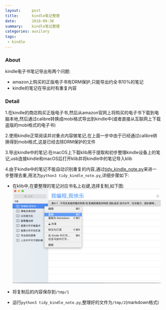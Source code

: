 ```yaml
---
layout:     post
title:      kindle笔记整理
date:       2018-09-30
summary:    kindle笔记整理
categories: auxilary
tags:
 - kindle
---
```


### About

kindle电子书笔记导出有两个问题:

+ amazon上购买的正版电子书有DRM保护,只能导出约全书10%的笔记
+ kindle的笔记在导出时有重复内容

### Detail

1.在kindle的商店购买正版电子书,然后从amazon官网上将购买的电子书下载到电脑本地,然后通过calibre转换成mobi格式导出到kindle中(或者直接从互联网上下载盗版的mobi格式的电子书)

2.使用kindle正常阅读并对重点内容做笔记,在上面一步中由于已经通过calibre转换得到mobi格式,这是已经去除DRM保护的文件

3.导出kindle中的笔记:在macOS上下载klib用于提取和初步整理kindle设备上的笔记,usb连接kindle和macOS后打开klib并将kindle中的笔记导入klib

4.由于kindle中的笔记不能自动识别重复的内容,通过[tidy_kindle_note.py][1]来进一步整理去重,用法为`python3 tidy_kindle_note.py`,详细步骤如下:

+ 在klib中,在要整理的笔记对应书名上右键,选择复制,如下图:
![klib][2]

+ 将复制后的内容保存到`/tmp/1`

+ 运行`python3 tidy_kindle_note.py`,整理好的文件为`/tmp/2`(markdown格式)


[1]: https://github.com/3xp10it/mytools/blob/master/tidy_kindle_note.py
[2]: https://raw.githubusercontent.com/3xp10it/pic/master/klib.png
